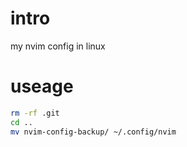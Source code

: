 # intro

my nvim config in linux

# useage

```bash
rm -rf .git
cd ..
mv nvim-config-backup/ ~/.config/nvim

```

